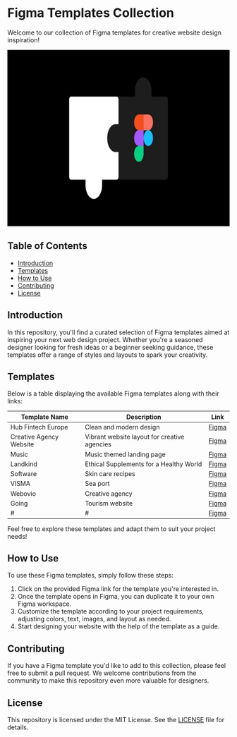 # Figma Templates Collection

Welcome to our collection of Figma templates for creative website design inspiration!

<p align="center">
  <img src="https://github.com/Imadnajam/Figma-Templates-/blob/main/logo.jpeg" alt="Logo" width="1500" height="400">
</p>

## Table of Contents
- [Introduction](#introduction)
- [Templates](#templates)
- [How to Use](#how-to-use)
- [Contributing](#contributing)
- [License](#license)

## Introduction

In this repository, you'll find a curated selection of Figma templates aimed at inspiring your next web design project. Whether you're a seasoned designer looking for fresh ideas or a beginner seeking guidance, these templates offer a range of styles and layouts to spark your creativity.

## Templates

Below is a table displaying the available Figma templates along with their links:

| Template Name            | Description                               | Link                                        |
|--------------------------|-------------------------------------------|---------------------------------------------|
| Hub Fintech Europe| Clean and modern  design         | [Figma](https://www.figma.com/file/Ps1VrCisBeHd5sAEjrD1Wm/Untitled?type=design&mode=design)|
| Creative Agency Website  | Vibrant website layout for creative agencies | [Figma](https://www.figma.com/file/BQegpE5smpBbTATjsbxAOE/Untitled?type=design&mode=design)|
| Music| Music themed landing page | [Figma](https://www.figma.com/file/HbQE7KDbfSfqOEowcKz5O1/Untitled?type=design&mode=design)|
| Landkind| Ethical Supplements for a Healthy World | [Figma](https://www.figma.com/file/NjYWgO6p3w4cziBloi65su/Untitled?type=design&node-id=0-1&mode=design)|
| Software| Skin care recipes | [Figma](https://www.figma.com/file/VsN4YjXdyWKxixFzs08jXb/Untitled?type=design&node-id=0-1&mode=design)|
| VISMA| Sea port | [Figma](https://www.figma.com/file/RI1sHoQ1o1EYX7i8ZkM8O8/Templates-%2329.-More-on-d-e-n.info-(Copy)?type=design&node-id=0-1&mode=design)|
| Webovio|Creative agency| [Figma](https://www.figma.com/file/OxfKGYsr2wkXS9NYG1fyFu/Webovio-(Copy)?type=design&mode=design)|
| Going| Tourism website | [Figma](https://www.figma.com/file/g6IwhKlEkNbuJIeUkbRP7t/Untitled?type=design&node-id=0-1&mode=design)|
| #| # | [Figma](#)|


Feel free to explore these templates and adapt them to suit your project needs!

## How to Use

To use these Figma templates, simply follow these steps:

1. Click on the provided Figma link for the template you're interested in.
2. Once the template opens in Figma, you can duplicate it to your own Figma workspace.
3. Customize the template according to your project requirements, adjusting colors, text, images, and layout as needed.
4. Start designing your website with the help of the template as a guide.

## Contributing

If you have a Figma template you'd like to add to this collection, please feel free to submit a pull request. We welcome contributions from the community to make this repository even more valuable for designers.

## License

This repository is licensed under the MIT License. See the [LICENSE](LICENSE) file for details.
